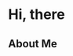 # Hi, there

## About Me

[](https://github-readme-stats.vercel.app/api?username=kyonray&show_icons=true)

[](https://github-readme-stats.vercel.app/api/top-langs/?username=kyonRay&layout=compact)
